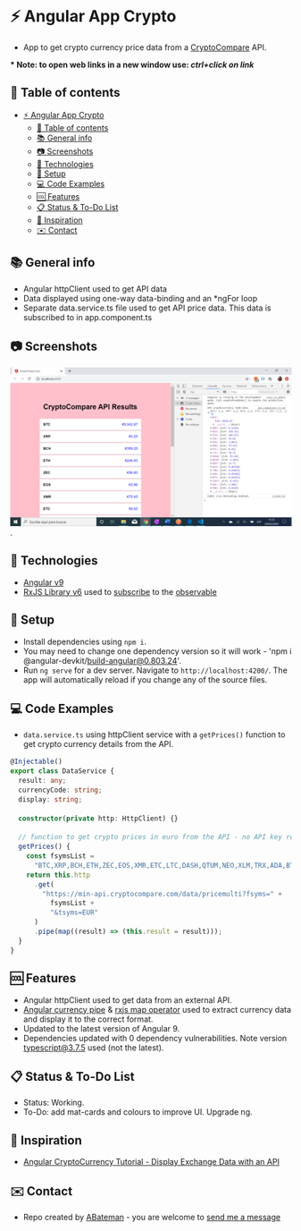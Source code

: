 # :zap: Angular App Crypto

* App to get crypto currency price data from a [CryptoCompare](https://min-api.cryptocompare.com/) API.

**\* Note: to open web links in a new window use: _ctrl+click on link_**

## :page_facing_up: Table of contents

* [:zap: Angular App Crypto](#zap-angular-app-crypto)
  * [:page_facing_up: Table of contents](#pagefacingup-table-of-contents)
  * [:books: General info](#books-general-info)
  * [:camera: Screenshots](#camera-screenshots)
  * [:signal_strength: Technologies](#signalstrength-technologies)
  * [:floppy_disk: Setup](#floppydisk-setup)
  * [:computer: Code Examples](#computer-code-examples)
  * [:cool: Features](#cool-features)
  * [:clipboard: Status & To-Do List](#clipboard-status--to-do-list)
  * [:clap: Inspiration](#clap-inspiration)
  * [:envelope: Contact](#envelope-contact)

## :books: General info

* Angular httpClient used to get API data
* Data displayed using one-way data-binding and an \*ngFor loop
* Separate data.service.ts file used to get API price data. This data is subscribed to in app.component.ts

## :camera: Screenshots

![Example screenshot](./img/crypto-euro.png).

## :signal_strength: Technologies

* [Angular v9](https://angular.io/)
* [RxJS Library v6](https://angular.io/guide/rx-library) used to [subscribe](http://reactivex.io/documentation/operators/subscribe.html) to the [observable](http://reactivex.io/documentation/observable.html)

## :floppy_disk: Setup

* Install dependencies using `npm i`.
* You may need to change one dependency version so it will work - 'npm i @angular-devkit/build-angular@0.803.24'.
* Run `ng serve` for a dev server. Navigate to `http://localhost:4200/`. The app will automatically reload if you change any of the source files.

## :computer: Code Examples

* `data.service.ts` using httpClient service with a `getPrices()` function to get crypto currency details from the API.

```typescript
@Injectable()
export class DataService {
  result: any;
  currencyCode: string;
  display: string;

  constructor(private http: HttpClient) {}

  // function to get crypto prices in euro from the API - no API key required.
  getPrices() {
    const fsymsList =
      "BTC,XRP,BCH,ETH,ZEC,EOS,XMR,ETC,LTC,DASH,QTUM,NEO,XLM,TRX,ADA,BTS,USDT,XUC,PAX,IOT";
    return this.http
      .get(
        "https://min-api.cryptocompare.com/data/pricemulti?fsyms=" +
          fsymsList +
          "&tsyms=EUR"
      )
      .pipe(map((result) => (this.result = result)));
  }
}
```

## :cool: Features

* Angular httpClient used to get data from an external API.
* [Angular currency pipe](https://angular.io/api/common/CurrencyPipe) & [rxjs map operator](https://angular.io/guide/rx-library) used to extract currency data and display it to the correct format.
* Updated to the latest version of Angular 9.
* Dependencies updated with 0 dependency vulnerabilities. Note version typescript@3.7.5 used (not the latest).

## :clipboard: Status & To-Do List

* Status: Working.
* To-Do: add mat-cards and colours to improve UI. Upgrade ng.

## :clap: Inspiration

* [Angular CryptoCurrency Tutorial - Display Exchange Data with an API](https://www.youtube.com/watch?v=U3INaC0leXg&t=589s)

## :envelope: Contact

* Repo created by [ABateman](https://www.andrewbateman.org) - you are welcome to [send me a message](https://andrewbateman.org/contact)
